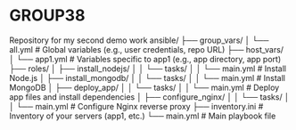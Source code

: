 # GROUP38
Repository for my second demo work
ansible/
├── group_vars/
│   └── all.yml                # Global variables (e.g., user credentials, repo URL)
├── host_vars/
│   └── app1.yml               # Variables specific to app1 (e.g., app directory, app port)
├── roles/
│   ├── install_nodejs/
│   │   └── tasks/
│   │       └── main.yml       # Install Node.js
│   ├── install_mongodb/
│   │   └── tasks/
│   │       └── main.yml       # Install MongoDB
│   ├── deploy_app/
│   │   └── tasks/
│   │       └── main.yml       # Deploy app files and install dependencies
│   ├── configure_nginx/
│   │   └── tasks/
│   │       └── main.yml       # Configure Nginx reverse proxy
├── inventory.ini             # Inventory of your servers (app1, etc.)
└── main.yml                  # Main playbook file
